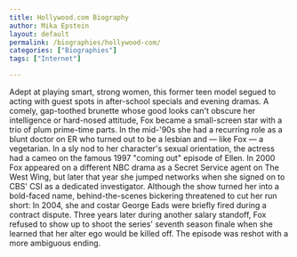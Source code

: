 ```yaml
---
title: Hollywood.com Biography
author: Mika Epstein
layout: default
permalink: /biographies/hollywood-com/
categories: ["Biographies"]
tags: ["Internet"]

---
```


Adept at playing smart, strong women, this former teen model segued to acting with guest spots in after-school specials and evening dramas. A comely, gap-toothed brunette whose good looks can't obscure her intelligence or hard-nosed attitude, Fox became a small-screen star with a trio of plum prime-time parts. In the mid-'90s she had a recurring role as a blunt doctor on ER who turned out to be a lesbian and — like Fox — a vegetarian. In a sly nod to her character's sexual orientation, the actress had a cameo on the famous 1997 "coming out" episode of Ellen. In 2000 Fox appeared on a different NBC drama as a Secret Service agent on The West Wing, but later that year she jumped networks when she signed on to CBS' CSI as a dedicated investigator. Although the show turned her into a bold-faced name, behind-the-scenes bickering threatened to cut her run short: In 2004, she and costar George Eads were briefly fired during a contract dispute. Three years later during another salary standoff, Fox refused to show up to shoot the series' seventh season finale when she learned that her alter ego would be killed off. The episode was reshot with a more ambiguous ending.